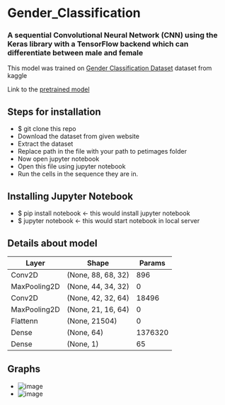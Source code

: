 # Gender_Classification
### A sequential Convolutional Neural Network (CNN) using the Keras library with a TensorFlow backend which can differentiate between male and female 

This model was trained on [Gender Classification Dataset](https://www.kaggle.com/datasets/cashutosh/gender-classification-dataset) dataset from kaggle

Link to the [pretrained model](https://drive.google.com/file/d/18Ja8LZlxgwcf2epPdJkrSSjfGr8SPErK/view?usp=sharing)

## Steps for installation
- $ git clone this repo
- Download the dataset from given website
- Extract the dataset
- Replace path in the file with your path to petimages folder
- Now open jupyter notebook
- Open this file using jupyter notebook
- Run the cells in the sequence they are in.

## Installing Jupyter Notebook
- $ pip install notebook <- this would install jupyter notebook
- $ jupyter notebook <- this would start notebook in local server

## Details about model

Layer | Shape | Params
--- |--- |---
Conv2D | (None, 88, 68, 32) | 896
MaxPooling2D | (None, 44, 34, 32) | 0
Conv2D | (None, 42, 32, 64) | 18496
MaxPooling2D | (None, 21, 16, 64) | 0
Flattenn | (None, 21504) | 0
Dense | (None, 64) | 1376320
Dense | (None, 1) | 65


## Graphs
- ![image]("https://drive.google.com/file/d/1Er7Xx-nNMp7dGUNNfH6YhI7-vcK-02l5/view?usp=sharing")
- ![image]("https://drive.google.com/file/d/1Byw_9-ClxrttLN2Ph1Ftr3i-uQUzUuTm/view?usp=sharing")
